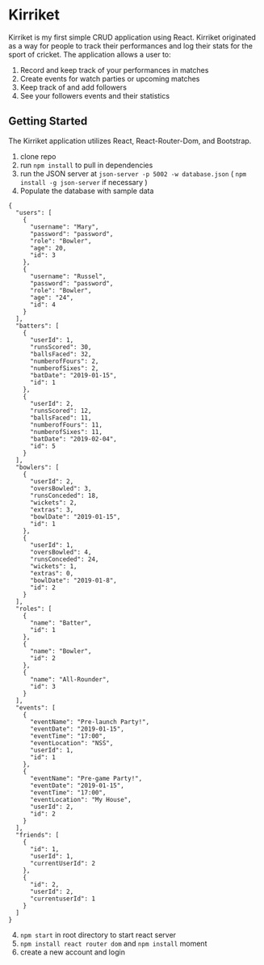 # Kirriket

Kirriket is my first simple CRUD application using React. Kirriket originated as a way for people to track their performances and log their stats for the sport of cricket. The application allows a user to:
1. Record and keep track of your performances in matches
2. Create events for watch parties or upcoming matches
3. Keep track of and add followers
4. See your followers events and their statistics 

## Getting Started
The Kirriket application utilizes React, React-Router-Dom, and Bootstrap.
1. clone repo
2. run `npm install` to pull in dependencies
3. run the JSON server at `json-server -p 5002 -w database.json` ( `npm install -g json-server` if necessary )
4. Populate the database with sample data
```
{
  "users": [
    {
      "username": "Mary",
      "password": "password",
      "role": "Bowler",
      "age": 20,
      "id": 3
    },
    {
      "username": "Russel",
      "password": "password",
      "role": "Bowler",
      "age": "24",
      "id": 4
    }
  ],
  "batters": [
    {
      "userId": 1,
      "runsScored": 30,
      "ballsFaced": 32,
      "numberofFours": 2,
      "numberofSixes": 2,
      "batDate": "2019-01-15",
      "id": 1
    },
    {
      "userId": 2,
      "runsScored": 12,
      "ballsFaced": 11,
      "numberofFours": 11,
      "numberofSixes": 11,
      "batDate": "2019-02-04",
      "id": 5
    }
  ],
  "bowlers": [
    {
      "userId": 2,
      "oversBowled": 3,
      "runsConceded": 18,
      "wickets": 2,
      "extras": 3,
      "bowlDate": "2019-01-15",
      "id": 1
    },
    {
      "userId": 1,
      "oversBowled": 4,
      "runsConceded": 24,
      "wickets": 1,
      "extras": 0,
      "bowlDate": "2019-01-8",
      "id": 2
    }
  ],
  "roles": [
    {
      "name": "Batter",
      "id": 1
    },
    {
      "name": "Bowler",
      "id": 2
    },
    {
      "name": "All-Rounder",
      "id": 3
    }
  ],
  "events": [
    {
      "eventName": "Pre-launch Party!",
      "eventDate": "2019-01-15",
      "eventTime": "17:00",
      "eventLocation": "NSS",
      "userId": 1,
      "id": 1
    },
    {
      "eventName": "Pre-game Party!",
      "eventDate": "2019-01-15",
      "eventTime": "17:00",
      "eventLocation": "My House",
      "userId": 2,
      "id": 2
    }
  ],
  "friends": [
    {
      "id": 1,
      "userId": 1,
      "currentUserId": 2
    },
    {
      "id": 2,
      "userId": 2,
      "currentuserId": 1
    }
  ]
}
```
4. `npm start` in root directory to start react server
5. `npm install react router dom` and `npm install` moment
6. create a new account and login
